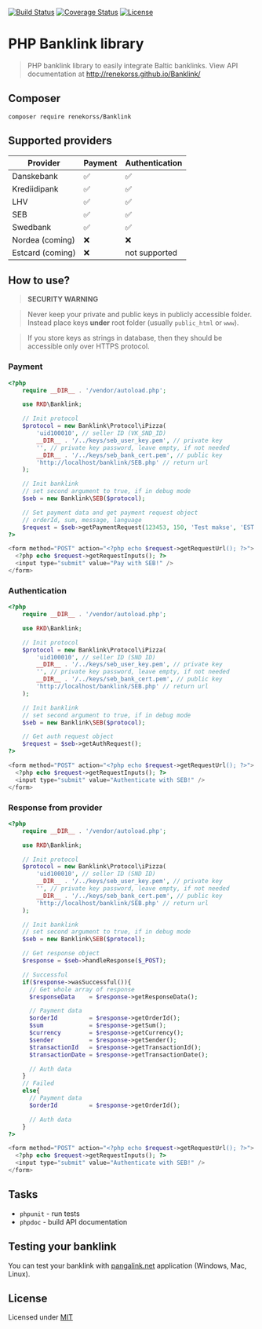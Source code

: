 [![Build Status](https://travis-ci.org/renekorss/Banklink.svg?branch=master)](https://travis-ci.org/renekorss/Banklink) [![Coverage Status](https://coveralls.io/repos/renekorss/Banklink/badge.svg?branch=master&service=github)](https://coveralls.io/github/renekorss/Banklink?branch=master) [![License](http://img.shields.io/badge/license-MIT-blue.svg)](LICENSE)

# PHP Banklink library

> PHP banklink library to easily integrate Baltic banklinks. View API documentation at http://renekorss.github.io/Banklink/

## Composer

    composer require renekorss/Banklink

## Supported providers

Provider         | Payment             | Authentication
---------------- | ------------------- | -------------
Danskebank       | :white_check_mark:  | :white_check_mark:
Krediidipank     | :white_check_mark:  | :white_check_mark:
LHV              | :white_check_mark:  | :white_check_mark:
SEB              | :white_check_mark:  | :white_check_mark:
Swedbank         | :white_check_mark:  | :white_check_mark:
Nordea (coming)  | :x:                 | :x:
Estcard (coming) | :x:                 | not supported

## How to use?

> **SECURITY WARNING** 

> Never keep your private and public keys in publicly accessible folder. Instead place keys **under** root folder (usually `public_html` or `www`).

> If you store keys as strings in database, then they should be accessible only over HTTPS protocol.

### Payment

````php
<?php
    require __DIR__ . '/vendor/autoload.php';

    use RKD\Banklink;

    // Init protocol
    $protocol = new Banklink\Protocol\iPizza(
        'uid100010', // seller ID (VK_SND_ID)
        __DIR__ . '/../keys/seb_user_key.pem', // private key
        '', // private key password, leave empty, if not needed
        __DIR__ . '/../keys/seb_bank_cert.pem', // public key
        'http://localhost/banklink/SEB.php' // return url
    );

    // Init banklink
    // set second argument to true, if in debug mode
    $seb = new Banklink\SEB($protocol);

    // Set payment data and get payment request object
    // orderId, sum, message, language
    $request = $seb->getPaymentRequest(123453, 150, 'Test makse', 'EST');
?>

<form method="POST" action="<?php echo $request->getRequestUrl(); ?>">
  <?php echo $request->getRequestInputs(); ?>
  <input type="submit" value="Pay with SEB!" />
</form>

````

### Authentication

````php
<?php
    require __DIR__ . '/vendor/autoload.php';

    use RKD\Banklink;

    // Init protocol
    $protocol = new Banklink\Protocol\iPizza(
        'uid100010', // seller ID (SND ID)
        __DIR__ . '/../keys/seb_user_key.pem', // private key
        '', // private key password, leave empty, if not needed
        __DIR__ . '/../keys/seb_bank_cert.pem', // public key
        'http://localhost/banklink/SEB.php' // return url
    );

    // Init banklink
    // set second argument to true, if in debug mode
    $seb = new Banklink\SEB($protocol);

    // Get auth request object
    $request = $seb->getAuthRequest();
?>

<form method="POST" action="<?php echo $request->getRequestUrl(); ?>">
  <?php echo $request->getRequestInputs(); ?>
  <input type="submit" value="Authenticate with SEB!" />
</form>

````

### Response from provider

````php
<?php
    require __DIR__ . '/vendor/autoload.php';

    use RKD\Banklink;

    // Init protocol
    $protocol = new Banklink\Protocol\iPizza(
        'uid100010', // seller ID (SND ID)
        __DIR__ . '/../keys/seb_user_key.pem', // private key
        '', // private key password, leave empty, if not needed
        __DIR__ . '/../keys/seb_bank_cert.pem', // public key
        'http://localhost/banklink/SEB.php' // return url
    );

    // Init banklink
    // set second argument to true, if in debug mode
    $seb = new Banklink\SEB($protocol);

    // Get response object
    $response = $seb->handleResponse($_POST);

    // Successful
    if($response->wasSuccessful()){
      // Get whole array of response
      $responseData    = $response->getResponseData();

      // Payment data
      $orderId         = $response->getOrderId();
      $sum             = $response->getSum();
      $currency        = $response->getCurrency();
      $sender          = $response->getSender();
      $transactionId   = $response->getTransactionId();
      $transactionDate = $response->getTransactionDate();

      // Auth data
    }
    // Failed
    else{
      // Payment data
      $orderId         = $response->getOrderId();

      // Auth data
    }
?>

<form method="POST" action="<?php echo $request->getRequestUrl(); ?>">
  <?php echo $request->getRequestInputs(); ?>
  <input type="submit" value="Authenticate with SEB!" />
</form>

````

## Tasks

 - `phpunit` - run tests
 - `phpdoc` - build API documentation

## Testing your banklink

You can test your banklink with <a href="http://pangalink.net/" target="_blank">pangalink.net</a> application (Windows, Mac, Linux).

## License

Licensed under [MIT](LICENSE)
